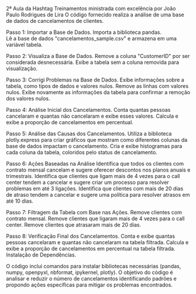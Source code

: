 2ª Aula da Hashtag Treinamentos ministrada com excelência por João Paulo Rodrigues de Lira
O código fornecido realiza a análise de uma base de dados de cancelamentos de clientes.

Passo 1:  Importar a Base de Dados.
          Importa a biblioteca pandas.  
          Lê a base de dados "cancelamentos_sample.csv" e armazena em uma variável tabela.
          
Passo 2:  Visualiza a Base de Dados.
          Remove a coluna "CustomerID" por ser considerada desnecessária.
          Exibe a tabela sem a coluna removida para visualização.
          
Passo 3:  Corrigi Problemas na Base de Dados.
          Exibe informações sobre a tabela, como tipos de dados e valores nulos.
          Remove as linhas com valores nulos.
          Exibe novamente as informações da tabela para confirmar a remoção dos valores nulos.
          
Passo 4:  Análise Inicial dos Cancelamentos.
          Conta quantas pessoas cancelaram e quantas não cancelaram e exibe esses valores.
          Calcula e exibe a proporção de cancelamentos em percentual.
          
Passo 5:  Análise das Causas dos Cancelamentos.
          Utiliza a biblioteca plotly.express para criar gráficos que mostram como diferentes colunas da base de dados impactam o cancelamento.
          Cria e exibe histogramas para cada coluna da tabela, coloridos pelo status de cancelamento.
          
Passo 6:  Ações Baseadas na Análise Identifica que todos os clientes com contrato mensal cancelam e sugere oferecer descontos nos planos anuais e trimestrais.
          Identifica que clientes que ligam mais de 4 vezes para o call center tendem a cancelar e sugere criar um processo para resolver problemas em até 3 ligações.
          Identifica que clientes com mais de 20 dias de atraso tendem a cancelar e sugere uma política para resolver atrasos em até 10 dias.
          
Passo 7:  Filtragem da Tabela com Base nas Ações.
          Remove clientes com contrato mensal.
          Remove clientes que ligaram mais de 4 vezes para o call center.
          Remove clientes que atrasaram mais de 20 dias.
          
Passo 8:  Verificação Final dos Cancelamentos.
          Conta e exibe quantas pessoas cancelaram e quantas não cancelaram na tabela filtrada.
          Calcula e exibe a proporção de cancelamentos em percentual na tabela filtrada.
          Instalação de Dependências.
          
O código inclui comandos para instalar bibliotecas necessárias (pandas, numpy, openpyxl, nbformat, ipykernel, plotly).
O objetivo do código é analisar e reduzir o número de cancelamentos identificando padrões e propondo ações específicas para mitigar os problemas encontrados.
